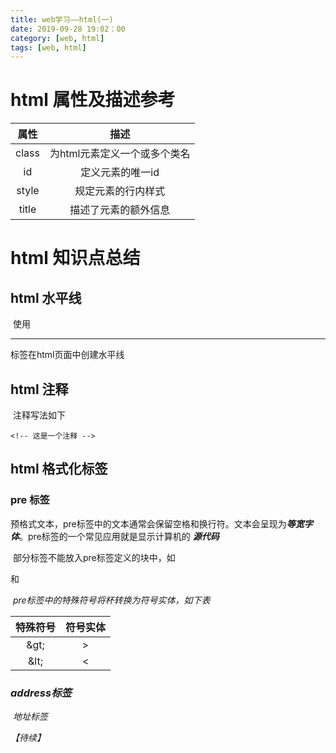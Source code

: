 ```yaml
---
title: web学习——html(一)
date: 2019-09-28 19:02：00
category: [web, html]
tags: [web, html]
---
```


# html 属性及描述参考

| 属性  |             描述             |
| :---: | :--------------------------: |
| class | 为html元素定义一个或多个类名 |
| id | 定义元素的唯一id |
| style | 规定元素的行内样式 |
| title | 描述了元素的额外信息 |

# html 知识点总结

##  html 水平线

​	使用<hr>标签在html页面中创建水平线

## html 注释

​	注释写法如下

```
<!-- 这是一个注释 -->
```

## html 格式化标签

### pre 标签

​	预格式文本，pre标签中的文本通常会保留空格和换行符。文本会呈现为***等宽字体***。pre标签的一个常见应用就是显示计算机的 ***源代码***

​	部分标签不能放入pre标签定义的块中，如<p>和<address>

​	pre标签中的特殊符号将杯转换为符号实体，如下表

| 特殊符号 | 符号实体 |
| :------: | :------: |
|  \&gt;   |    >     |
|  \&lt;   |    <     |

### address标签

​	地址标签

【待续】

